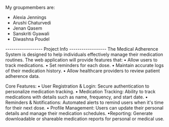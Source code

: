 My groupmembers are:
- Alexia Jennings
- Arushi Chaturvedi
- Jenan Qasem
- Sanskriti Gyawali
- Diwashna Poudel


------------------ Project Info ------------------ The Medical Adherence System is designed to help individuals effectively manage their medication routines. The web application will provide features that: • Allow users to track medications. • Set reminders for each dose. • Maintain accurate logs of their medication history. • Allow healthcare providers to review patient adherence data.

Core Features: • User Registration & Login: Secure authentication to personalize medication tracking. • Medication Tracking: Ability to track medications with details such as name, frequency, and start date. • Reminders & Notifications: Automated alerts to remind users when it's time for their next dose. • Profile Management: Users can update their personal details and manage their medication schedules. •Reporting: Generate downloadable or shareable medication reports for personal or medical use.
